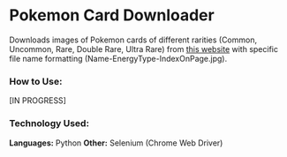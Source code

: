 # Pokemon Card Downloader

Downloads images of Pokemon cards of different rarities (Common, Uncommon, Rare, Double Rare, Ultra Rare) from [this website](https://pkmncards.com) with specific file name formatting (Name-EnergyType-IndexOnPage.jpg).

### How to Use:
[IN PROGRESS]

### Technology Used:
**Languages:** Python
**Other:** Selenium (Chrome Web Driver)